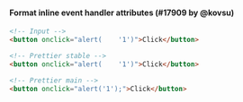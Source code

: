 #### Format inline event handler attributes (#17909 by @kovsu)

<!-- prettier-ignore -->
```html
<!-- Input -->
<button onclick="alert(    '1')">Click</button>

<!-- Prettier stable -->
<button onclick="alert(    '1')">Click</button>

<!-- Prettier main -->
<button onclick="alert('1');">Click</button>
```
